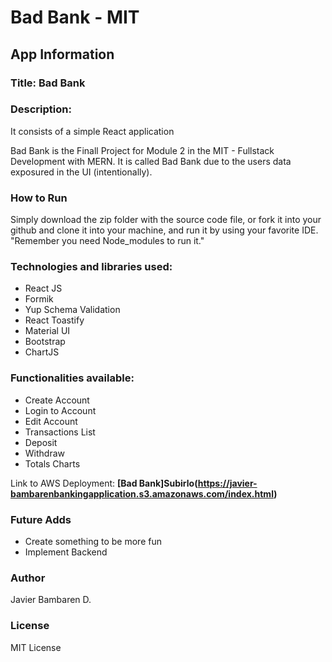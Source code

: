 # Bad Bank - MIT

## App Information

### Title: Bad Bank

### Description:

It consists of a simple React application

Bad Bank is the Finall Project for Module 2 in the MIT - Fullstack Development with MERN. It is called Bad Bank due to the users data exposured in the UI (intentionally).
 

### How to Run

Simply download the zip folder with the source code file, or fork it into your github and clone it into your machine, and run it by using your favorite IDE. "Remember you need Node_modules to run it." 


### Technologies and libraries used:

- React JS
- Formik
- Yup Schema Validation
- React Toastify
- Material UI
- Bootstrap
- ChartJS

### Functionalities available:

- Create Account
- Login to Account
- Edit Account
- Transactions List
- Deposit
- Withdraw
- Totals Charts

Link to AWS Deployment: **[Bad Bank]Subirlo(https://javier-bambarenbankingapplication.s3.amazonaws.com/index.html)**

### Future Adds

- Create something to be more fun
- Implement Backend


### Author

Javier Bambaren D.

### License

MIT License
